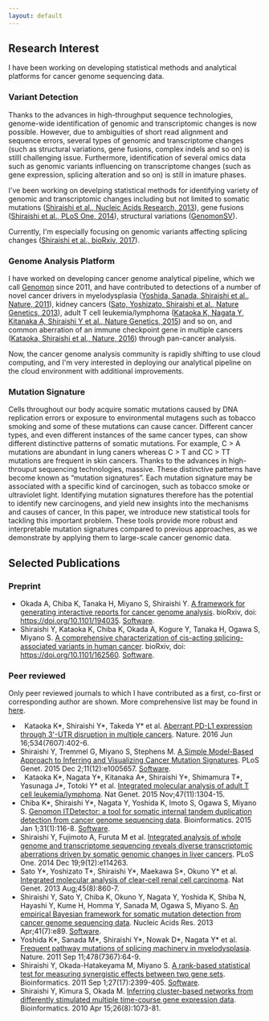 ```yaml
---
layout: default
---
```


## [](#header-2)Research Interest

I have been working on developing statistical methods and analytical platforms for cancer genome sequencing data.

### [](#header-3)Variant Detection

Thanks to the advances in high-throughput sequence technologies,
genome-wide identification of genomic and transcriptomic changes is
now possible. However, due to ambiguities of short read alignment and
sequence errors, several types of genomic and transcriptome changes
(such as structural variations, gene fusions, complex indels and so
on) is stilll challenging issue. Furthermore, identification of
several omics data such as genomic variants influencing on
transcriptome changes (such as gene expression, splicing alteration
and so on) is still in imature phases. 

I've been working on develping
statistical methods for identifying variety of genomic and
transcriptomic changes including but not limited to 
somatic mutations ([Shiraishi et al., Nucleic Acids Research, 2013](https://www.ncbi.nlm.nih.gov/pubmed/23471004)),
gene fusions ([Shiraishi et al., PLoS One, 2014](https://www.ncbi.nlm.nih.gov/pubmed/25526364)),
structural variations ([GenomonSV](https://github.com/Genomon-Project/GenomonSV)).

Currently, I'm especially focusing on genomic variants affecting
splicing changes ([Shiraishi et al., bioRxiv, 2017](https://www.biorxiv.org/content/early/2017/09/28/162560)).


### [](#header-3)Genome Analysis Platform

I have worked on developing cancer genome analytical pipeline, which
we call [Genomon](https://genomon-project.github.io/GenomonPagesR/) since 2011, and have contributed to detections of a number of
novel cancer drivers in 
myelodysplasia ([Yoshida, Sanada, Shiraishi et al., Nature, 2011](https://www.ncbi.nlm.nih.gov/pubmed/21909114)),
kidney cancers ([Sato, Yoshizato, Shiraishi et al., Nature Genetics, 2013](https://www.ncbi.nlm.nih.gov/pubmed/23797736)),
adult T cell leukemia/lymphoma ([Kataoka K, Nagata Y, Kitanaka A, Shiraishi Y et al., Nature Genetics, 2015](https://www.ncbi.nlm.nih.gov/pubmed/26437031)) and so on,
and common aberration of an immune checkpoint gene in multiple cancers 
([Kataoka, Shiraishi et al., Nature, 2016](https://www.nature.com/articles/nature18294)) through pan-cancer analysis.

Now, the cancer genome analysis
community is rapidly shifting to use cloud computing, and I'm very
interested in deploying our analytical pipeline on the cloud
environment with additional improvements.

### [](#header-3)Mutation Signature

Cells throughout our body acquire somatic mutations caused by DNA replication errors or exposure to environmental mutagens such as tobacco smoking and some of these mutations can cause cancer.
Different cancer types, and even different instances of the same cancer types, can show different distinctive patterns of somatic mutations. 
For example, C > A mutations are abundant in lung caners whereas C > T and CC > TT mutations are frequent in skin cancers. 
Thanks to the advances in high-throuput sequencing technologies, massive.
These distinctive patterns have become known as “mutation signatures”. 
Each mutation signature may be associated with a specific kind of carcinogen, such as tobacco smoke or ultraviolet light. Identifying mutation signatures therefore has the potential to identify new carcinogens, and yield new insights into the mechanisms and causes of cancer, In this paper, we introduce new statistical tools for tackling this important problem. These tools provide more robust and interpretable mutation signatures compared to previous approaches, as we demonstrate by applying them to large-scale cancer genomic data.


## [](#header-2)Selected Publications

### [](#header-3)Preprint

*   Okada A, Chiba K, Tanaka H, Miyano S, Shiraishi Y. 
[A framework for generating interactive reports for cancer genome analysis](https://www.biorxiv.org/content/early/2017/10/02/194035).
bioRxiv, doi: https://doi.org/10.1101/194035. 
[Software](https://github.com/Genomon-Project/paplot).
*   Shiraishi Y, Kataoka K, Chiba K, Okada A, Kogure Y, Tanaka H, Ogawa S, Miyano S.
[A comprehensive characterization of cis-acting splicing-associated variants in human cancer](https://www.biorxiv.org/content/early/2017/09/28/162560). 
bioRxiv, doi: https://doi.org/10.1101/162560. 
[Software](https://github.com/friend1ws/SAVNet).

### [](#header-3)Peer reviewed

Only peer reviewed journals to which I have contributed as a first, co-first or corresponding author are shown.
More comprehensive list may be found in [here](https://www.ncbi.nlm.nih.gov/pubmed/?term=Yuichi+Shiraishi).

*   Kataoka K\*, Shiraishi Y\*, Takeda Y\* et al.
[Aberrant PD-L1 expression through 3'-UTR disruption in multiple cancers](https://www.nature.com/articles/nature18294).
Nature. 2016 Jun 16;534(7607):402-6.
*   Shiraishi Y, Tremmel G, Miyano S, Stephens M. 
[A Simple Model-Based Approach to Inferring and Visualizing Cancer Mutation Signatures](https://doi.org/10.1371/journal.pgen.1005657).
PLoS Genet. 2015 Dec 2;11(12):e1005657.
[Software](https://github.com/friend1ws/pmsignature).
*   Kataoka K\*, Nagata Y\*, Kitanaka A\*, Shiraishi Y\*, Shimamura T\*, Yasunaga J\*, Totoki Y\* et al.
[Integrated molecular analysis of adult T cell leukemia/lymphoma](https://www.nature.com/articles/ng.3415).
Nat Genet. 2015 Nov;47(11):1304-15.
*   Chiba K\*, Shiraishi Y\*, Nagata Y, Yoshida K, Imoto S, Ogawa S, Miyano S. 
[Genomon ITDetector: a tool for somatic internal tandem duplication detection from cancer genome sequencing data](https://academic.oup.com/bioinformatics/article/31/1/116/2365706). 
Bioinformatics. 2015 Jan 1;31(1):116-8.
[Software](https://github.com/ken0-1n/Genomon-ITDetector).
*   Shiraishi Y, Fujimoto A, Furuta M et al. 
[Integrated analysis of whole genome and transcriptome sequencing reveals diverse transcriptomic aberrations driven by somatic genomic changes in liver cancers](https://doi.org/10.1371/journal.pone.0114263). 
PLoS One. 2014 Dec 19;9(12):e114263.
*   Sato Y\*, Yoshizato T\*, Shiraishi Y\*, Maekawa S\*, Okuno Y\* et al.
[Integrated molecular analysis of clear-cell renal cell carcinoma](https://www.nature.com/articles/ng.2699). 
Nat Genet. 2013 Aug;45(8):860-7.
*   Shiraishi Y, Sato Y, Chiba K, Okuno Y, Nagata Y, Yoshida K, Shiba N, Hayashi Y, Kume H, Homma Y, Sanada M, Ogawa S, Miyano S. 
[An empirical Bayesian framework for somatic mutation detection from cancer genome sequencing data](https://academic.oup.com/nar/article/41/7/e89/1073733).
Nucleic Acids Res. 2013 Apr;41(7):e89.
[Software](https://github.com/friend1ws/EBCall). 
*   Yoshida K\*, Sanada M\*, Shiraishi Y\*, Nowak D\*, Nagata Y\* et al.
[Frequent pathway mutations of splicing machinery in myelodysplasia](https://www.nature.com/articles/nature10496). 
Nature. 2011 Sep 11;478(7367):64-9.
*   Shiraishi Y, Okada-Hatakeyama M, Miyano S. 
[A rank-based statistical test for measuring synergistic effects between two gene sets](https://academic.oup.com/bioinformatics/article/27/17/2399/223292). 
Bioinformatics. 2011 Sep 1;27(17):2399-405. 
[Software](https://github.com/friend1ws/rankSynergy).
*   Shiraishi Y, Kimura S, Okada M. 
[Inferring cluster-based networks from differently stimulated multiple time-course gene expression data](https://academic.oup.com/bioinformatics/article/26/8/1073/208191). 
Bioinformatics. 2010 Apr 15;26(8):1073-81.

